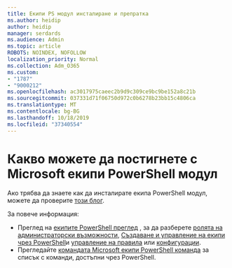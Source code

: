 ```yaml
---
title: Екипи PS модул инсталиране и препратка
ms.author: heidip
author: heidip
manager: serdards
ms.audience: Admin
ms.topic: article
ROBOTS: NOINDEX, NOFOLLOW
localization_priority: Normal
ms.collection: Adm_O365
ms.custom:
- "1787"
- "9000212"
ms.openlocfilehash: ac3017975caeec2b9d9c309ce9bc9be152a8c21b
ms.sourcegitcommit: 037331d71f06750d972c0b6278b23bb15c4806ca
ms.translationtype: MT
ms.contentlocale: bg-BG
ms.lasthandoff: 10/18/2019
ms.locfileid: "37340554"
---
```

# <a name="what-you-can-accomplish-with-microsoft-teams-powershell-module"></a>Какво можете да постигнете с Microsoft екипи PowerShell модул

Ако трябва да знаете как да инсталирате екипа PowerShell модул, можете да проверите [този блог](https://blogs.technet.microsoft.com/skypehybridguy/2017/11/07/microsoft-teams-powershell-support/).

За повече информация:

- Преглед на [екипите PowerShell преглед](https://docs.microsoft.com/MicrosoftTeams/teams-powershell-overview) , за да разберете [ролята на администраторски възможности](https://docs.microsoft.com/MicrosoftTeams/using-admin-roles), [Създаване и управление на екипи чрез PowerShell](https://docs.microsoft.com/MicrosoftTeams/teams-powershell-overview#creating-and-managing-teams-via-powershell)и [управление на правила](https://docs.microsoft.com/MicrosoftTeams/teams-powershell-overview#managing-policies-via-powershell) или [конфигурации](https://docs.microsoft.com/MicrosoftTeams/teams-powershell-overview#managing-configurations-via-powershell). 
- Прегледайте [командата Microsoft екипи PowerShell команда](https://docs.microsoft.com/powershell/module/teams/?view=teams-ps) за списък с команди, достъпни чрез PowerShell. 
